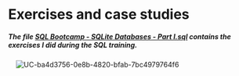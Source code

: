 # Exercises and case studies

##### The file [SQL Bootcamp - SQLite Databases - Part I.sql](https://github.com/MarcusMKappa/courses/blob/main/SQL%20Bootcamp%20-%20Bazy%20danych%20SQLite%20-%20Part%20I/SQL%20Bootcamp%20-%20Bazy%20danych%20SQLite%20-%20Part%20I.sql) contains the exercises I did during the SQL training.

&nbsp;
&nbsp;
![UC-ba4d3756-0e8b-4820-bfab-7bc4979764f6](https://user-images.githubusercontent.com/106902757/173358438-e36f3968-e7b9-4b38-a718-634e06dc2362.jpg)
